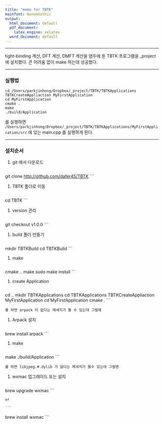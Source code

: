 ```yaml
---
title: "memo for TBTK"
mainfont: NanumGothic
output:
  html_document: default
  pdf_document:
    latex_engine: xelatex
  word_document: default
---
```






***

tight-binding 계산, DFT 계산, DMFT 계산을 염두에 둔 TBTK 프로그램을 _project 에 설치했다. 큰 어려움 없이 make 하는데 성공했다.


***

### 실행법

```
cd /Users/parkjinhong/Dropbox/_project/TBTK/TBTKApplications
TBTKCreateAppliaction MyFirstApplication
cd MyFirstApplication
cmake .
make
./build/Application
```

를 실행하면 `/Users/parkjinhong/Dropbox/_project/TBTK/TBTKApplications/MyFirstApplication/src`
에 있는 main.cpp 를 실행하게 된다.


---------------------------------

### 설치순서

1. git 에서 다운로드 
	```		
git clone http://github.com/dafer45/TBTK
	```

1. TBTK 폴더로 이동  
	```
cd TBTK
	```

1. version 관리  
	```
git checkout v1.0.0
	```

1. build 폴더 만들기

	```
mkdir TBTKBuild
cd TBTKBuild
	```
	
1. make

	```
cmake ..
make
sudo make install
	```
	
1. create Application

	```
cd ..
mkdir TBTKApplications
cd TBTKApplications
TBTKCreateAppliaction MyFirstApplication
cd MyFirstApplication
cmake .
	```
	
	
	를 하면 arpack 이 없다는 메세지가 뜰 수 있는데 그럴때
	
1. Arpack 설치	
	```
brew install arpack
	```
	
1. make

	```
make
./build/Application
	```
	
	를 하면 libjpeg.#.dylib 가 없다는 메세지가 뜰수 있는데 그럴땐
	
1. wxmac 업그래이드 또는 설치

	```
brew upgrade wxmac
	```

	or
	
	```
brew install wxmac
	```
	